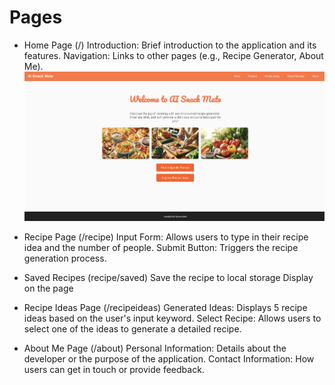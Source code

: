 

# Pages
*  Home Page (/)
    Introduction: Brief introduction to the application and its features.
    Navigation: Links to other pages (e.g., Recipe Generator, About Me).
![alt text](image.png)
* Recipe Page (/recipe)
    Input Form: Allows users to type in their recipe idea and the number of people.
    Submit Button: Triggers the recipe generation process.

* Saved Recipes (recipe/saved)
    Save the recipe to local storage
    Display on the page

* Recipe Ideas Page (/recipeideas)
    Generated Ideas: Displays 5 recipe ideas based on the user's input keyword.
    Select Recipe: Allows users to select one of the ideas to generate a detailed recipe.
    
* About Me Page (/about)
    Personal Information: Details about the developer or the purpose of the application.
    Contact Information: How users can get in touch or provide feedback.







